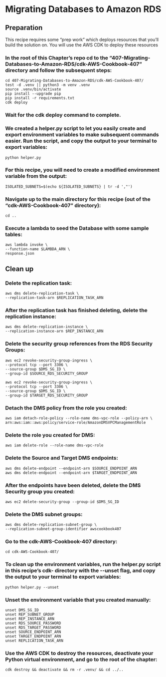 # Migrating Databases to Amazon RDS
## Preparation

This recipe requires some “prep work” which deploys resources that you’ll build the solution on. You will use the AWS CDK to deploy these resources 

### In the root of this Chapter’s repo cd to the  “407-Migrating-Databases-to-Amazon-RDS/cdk-AWS-Cookbook-407” directory and follow the subsequent steps:
```
cd 407-Migrating-Databases-to-Amazon-RDS/cdk-AWS-Cookbook-407/
test -d .venv || python3 -m venv .venv
source .venv/bin/activate
pip install --upgrade pip
pip install -r requirements.txt
cdk deploy
```

### Wait for the cdk deploy command to complete. 

### We created a helper.py script to let you easily create and export environment variables to make subsequent commands easier. Run the script, and copy the output to your terminal to export variables:

`python helper.py`

### For this recipe, you will need to create a modified environment variable from the output: 

`ISOLATED_SUBNETS=$(echo ${ISOLATED_SUBNETS} | tr -d ',"')`

### Navigate up to the main directory for this recipe (out of the “cdk-AWS-Cookbook-407” directory):

`cd ..`

### Execute a lambda to seed the Database with some sample tables:
```
aws lambda invoke \
--function-name $LAMBDA_ARN \
response.json
```


## Clean up 
### Delete the replication task:
```
aws dms delete-replication-task \
--replication-task-arn $REPLICATION_TASK_ARN
```

### After the replication task has finished deleting, delete the replication instance:
```
aws dms delete-replication-instance \
--replication-instance-arn $REP_INSTANCE_ARN
```

### Delete the security group references from the RDS Security Groups:
```
aws ec2 revoke-security-group-ingress \
--protocol tcp --port 3306 \
--source-group $DMS_SG_ID \
--group-id $SOURCE_RDS_SECURITY_GROUP

aws ec2 revoke-security-group-ingress \
--protocol tcp --port 3306 \
--source-group $DMS_SG_ID \
--group-id $TARGET_RDS_SECURITY_GROUP
```

### Detach the DMS policy from the role you created:
```
aws iam detach-role-policy --role-name dms-vpc-role --policy-arn \
arn:aws:iam::aws:policy/service-role/AmazonDMSVPCManagementRole
```

### Delete the role you created for DMS:

`aws iam delete-role --role-name dms-vpc-role`

### Delete the Source and Target DMS endpoints:
```
aws dms delete-endpoint --endpoint-arn $SOURCE_ENDPOINT_ARN
aws dms delete-endpoint --endpoint-arn $TARGET_ENDPOINT_ARN
```

### After the endpoints have been deleted, delete the DMS Security group you created:

`aws ec2 delete-security-group --group-id $DMS_SG_ID`

### Delete the DMS subnet groups:
```
aws dms delete-replication-subnet-group \
--replication-subnet-group-identifier awscookbook407
```

### Go to the cdk-AWS-Cookbook-407 directory:

`cd cdk-AWS-Cookbook-407/`

### To clean up the environment variables, run the helper.py script in this recipe’s cdk- directory with the --unset flag, and copy the output to your terminal to export variables:

`python helper.py --unset`

### Unset the environment variable that you created manually:
```
unset DMS_SG_ID
unset REP_SUBNET_GROUP
unset REP_INSTANCE_ARN
unset RDS_SOURCE_PASSWORD
unset RDS_TARGET_PASSWORD
unset SOURCE_ENDPOINT_ARN
unset TARGET_ENDPOINT_ARN
unset REPLICATION_TASK_ARN
```

### Use the AWS CDK to destroy the resources, deactivate your Python virtual environment, and go to the root of the chapter:

`cdk destroy && deactivate && rm -r .venv/ && cd ../..`

